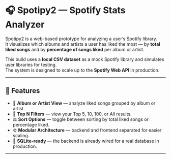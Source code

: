 # 🎧 Spotipy2 — Spotify Stats Analyzer

Spotipy2 is a web-based prototype for analyzing a user’s Spotify library.  
It visualizes which albums and artists a user has liked the most — by **total liked songs** and by **percentage of songs liked** per album or artist.

This build uses a **local CSV dataset** as a mock Spotify library and simulates user libraries for testing.  
The system is designed to scale up to the **Spotify Web API** in production.

---

## 🚀 Features

- 🔁 **Album or Artist View** — analyze liked songs grouped by album or artist.  
- 🔢 **Top N Filters** — view your Top 5, 10, 100, or All results.  
- ⚖️ **Sort Options** — toggle between sorting by total liked songs or percentage liked.  
- ⚙️ **Modular Architecture** — backend and frontend separated for easier scaling.  
- 🧠 **SQLite-ready** — the backend is already wired for a real database in production.

---
